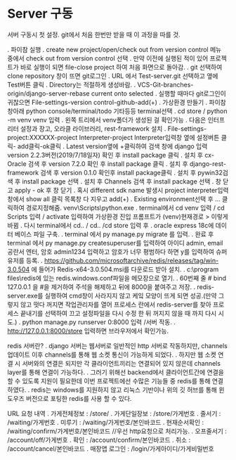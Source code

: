 # Server 구동


서버 구동시 첫 설정.  git에서 처음 한번만 받을 때 이 과정을 따를 것.

 . 파이참 실행 
 . create new project/open/check out from version control 메뉴 중에서 check out from version control 선택
 . 만약 이전에 실행된 적이 있어 프로젝트가 바로 실행이 되면 file-close project 하여 처음 화면으로 돌아감.
 . git 선택하여 clone repository 창이 뜨면 git로그인 
 . URL 에서 Test-server.git 선택하고 옆에 Test버튼 클릭
 . Directory는 적절하게 생성바람.
 . VCS-Git-branches-origin/django-server-rebase current onto selected
 . 실행할 때마다 git로그인이 귀찮으면 File-settings-version control-github-add(+)
 . 가상환경 만들기
 . 파이참 창아래 python console/terminal/todo 기타등등 terminal선택
 . cd store / python -m venv venv 입력
 . 왼쪽 트리에서 venv폴더가 생성된 걸 확인가능
 . 다음은 인터프리터 설정과 장고, 오라클 라이브러리, rest-framework 설치
 . File-settings-project:XXXXXX-project Interpreter-project Interpreter입력창 옆에 설정버튼 클릭- add클릭-ok클릭
 . Latest version옆에 +클릭하여 검색 창에 django 입력 version 2.2.3버전(2019/7/18일자) 확인 후 install package 클릭
 . 설치 후 cx-Oracle 검색 후 version 7.2.0 확인 후 install package 클릭
 . 설치 후 django-rest-framework 검색 후 version 0.1.0 확인후 install package클릭
 . 설치 후 pywin32검색 후 install package 선택
 . 설치 후 Channels 검색 후 install package 선택
 . 창 닫고 apply - ok 후 창 닫기
 . 혹시 different sdk name 발생시 project interpreter입력창에서 show all 클릭 목록창 다 지우고 add(+)
 . Existing environment선택 후 ... 클릭하여 경로지정해줌. venv\Scripts\python.exe
 . terminal에서 cd venv 입력 / cd Scripts 입력 / activate 입력하여 가상환경 진입 프롬프트가 (venv)현재경로 > 이렇게 바뀜
 . 다시 terminal에서 cd.. / cd.. /cd store 입력 후 
 . oracle express 18c에 데이터 베이스 파일 구축.
 . terminal 에서 py manage.py migrate 를 입력.
 . 완료 후 terminal 에서 py manage.py createsuperuser를 입력하여 아이디 admin, email 공란서 엔터, 암호 admin1234 입력하고
   암호가 너무 평범하다 하면 y를 입력하여 슈퍼유저를 등록.
 . https://github.com/microsoftarchive/redis/releases/tag/win-3.0.504 에 들어가 Redis-x64-3.0.504.msi를 다운로드 받아 설치. 
 . c:\program files\redis에 있는 redis.windows.conf파일을 메모장으로 열기.
 . 60번째 줄 # bind 127.0.0.1 을 #을 제거하여 주석을 해제하고 뒤에 8000을 붙여주고 저장.
 . redis-server.exe를 실행하여 cmd창이 사라지지 않고 케잌 모양이 뜨게 되면 성공.(만약 그렇지 않고 떳다 꺼지면 작업관리자를 열어
   프로세스 란에서 redis-server를 찾아 프로세스 끝내기를 선택하여 끄고 설정파일을 다시 수정 한 뒤 꺼지지 않을 때 까지 다시 시도.)
 . python manage.py runserver 0:8000 입력 /서버 작동.
 . http://127.0.0.1:8000/store 입력하면 브라우저에서 확인가능.
 
redis 서버란?
 . django 서버는 웹서버로 일반적인 http 서버로 작동하지만, channels 업데이트 이후 channels를 통해 웹 소켓 통신이 가능하게 되었다.
 . 하지만 웹 소켓 연결 시 서버와의 연결은 되지만 각 클라이언트끼리는 연결되어 있지 않은데 channels layer를 통해 연결이 가능하다.
 . 그러기 위해선 backend에서 클라이언트간에 연결을 할 수 있도록 지원이 필요한데 이번 프로젝트에선 수많은 기능들 중 redis를 통해 연결하였다.
 . redis는 windows를 지원하지 않고 리눅스 기반이나 위의 깃 허브를 통해 윈도우즈 버전으로 포팅한 redis를 사용 할 수 있다. 

URL 요청 내역
 . 가게전체정보 : /store/
 . 가게단일장보 : /store/가게번호
 . 줄서기	: /waiting/가게번호
 . 미루기	: /waiting/가게번호/본인바코드
 . 현재순서확인	: /waiting/confirm/가게번호/본인바코드	//우선 http요청으로 처리가능.
 . 오프줄서기	: /account/off/가게번호
 . 확인		: /account/confirm/본인바코드
 . 취소		: /account/cancel/본인바코드
 . 매장앱 로그인 : /login/가게아이디/가게비밀번호


